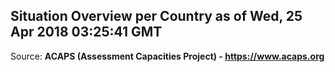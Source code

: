 ## Situation Overview per Country as of Wed, 25 Apr 2018 03:25:41 GMT

Source: **ACAPS (Assessment Capacities Project) - https://www.acaps.org**